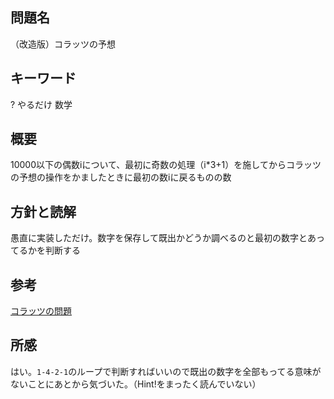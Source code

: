 ## 問題名
（改造版）コラッツの予想
## キーワード
? やるだけ 数学
## 概要
10000以下の偶数iについて、最初に奇数の処理（i*3+1）を施してからコラッツの予想の操作をかましたときに最初の数iに戻るものの数
## 方針と読解
愚直に実装しただけ。数字を保存して既出かどうか調べるのと最初の数字とあってるかを判断する
## 参考
[コラッツの問題](https://ja.wikipedia.org/wiki/%E3%82%B3%E3%83%A9%E3%83%83%E3%83%84%E3%81%AE%E5%95%8F%E9%A1%8C)
## 所感
はい。`1-4-2-1`のループで判断すればいいので既出の数字を全部もってる意味がないことにあとから気づいた。（Hint!をまったく読んでいない）

